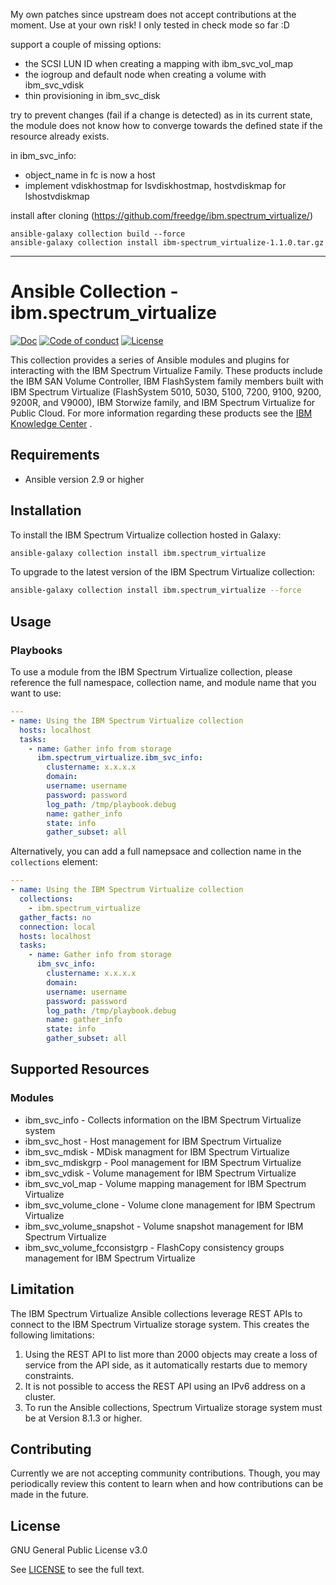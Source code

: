 My own patches since upstream does not accept contributions at the moment.
Use at your own risk! I only tested in check mode so far :D

support a couple of missing options:

- the SCSI LUN ID when creating a mapping with ibm_svc_vol_map
- the iogroup and default node when creating a volume with ibm_svc_vdisk
- thin provisioning in ibm_svc_disk

try to prevent changes (fail if a change is detected) as in its current state,
the module does not know how to converge towards the defined state if the
resource already exists.

in ibm_svc_info:

- object_name in fc is now a host
- implement vdiskhostmap for lsvdiskhostmap, hostvdiskmap for lshostvdiskmap

install after cloning (https://github.com/freedge/ibm.spectrum_virtualize/)

```
ansible-galaxy collection build --force
ansible-galaxy collection install ibm-spectrum_virtualize-1.1.0.tar.gz
```


-------------------------------



# Ansible Collection - ibm.spectrum_virtualize

[![Doc](https://img.shields.io/badge/docs-latest-brightgreen.svg)](https://docs.ansible.com/ansible/latest/modules/list_of_cloud_modules.html#azure)
[![Code of conduct](https://img.shields.io/badge/code%20of%20conduct-Ansible-silver.svg)](https://docs.ansible.com/ansible/latest/community/code_of_conduct.html)
[![License](https://img.shields.io/badge/license-GPL%20v3.0-brightgreen.svg)](LICENSE)

This collection provides a series of Ansible modules and plugins for interacting with the IBM Spectrum Virtualize Family. These products include the IBM SAN Volume Controller, IBM FlashSystem family members built with IBM Spectrum Virtualize (FlashSystem 5010, 5030, 5100, 7200, 9100, 9200, 9200R, and V9000), IBM Storwize family, and IBM Spectrum Virtualize for Public Cloud. For more information regarding these products see the [IBM Knowledge Center](https://www.ibm.com/support/knowledgecenter/en/) .

## Requirements

- Ansible version 2.9 or higher

## Installation

To install the IBM Spectrum Virtualize collection hosted in Galaxy:

```bash
ansible-galaxy collection install ibm.spectrum_virtualize
```

To upgrade to the latest version of the IBM Spectrum Virtualize collection:

```bash
ansible-galaxy collection install ibm.spectrum_virtualize --force
```

## Usage

### Playbooks

To use a module from the IBM Spectrum Virtualize collection, please reference the full namespace, collection name, and module name that you want to use:

```yaml
---
- name: Using the IBM Spectrum Virtualize collection
  hosts: localhost
  tasks:
    - name: Gather info from storage
      ibm.spectrum_virtualize.ibm_svc_info:
        clustername: x.x.x.x
        domain:
        username: username
        password: password
        log_path: /tmp/playbook.debug
        name: gather_info
        state: info
        gather_subset: all
```

Alternatively, you can add a full namepsace and collection name in the `collections` element:

```yaml
---
- name: Using the IBM Spectrum Virtualize collection
  collections:
    - ibm.spectrum_virtualize
  gather_facts: no
  connection: local
  hosts: localhost
  tasks:
    - name: Gather info from storage
      ibm_svc_info:
        clustername: x.x.x.x
        domain:
        username: username
        password: password
        log_path: /tmp/playbook.debug
        name: gather_info
        state: info
        gather_subset: all
```

## Supported Resources

### Modules

- ibm_svc_info - Collects information on the IBM Spectrum Virtualize system
- ibm_svc_host - Host management for IBM Spectrum Virtualize
- ibm_svc_mdisk - MDisk managment for IBM Spectrum Virtualize
- ibm_svc_mdiskgrp - Pool management for IBM Spectrum Virtualize
- ibm_svc_vdisk - Volume management for IBM Spectrum Virtualize
- ibm_svc_vol_map - Volume mapping management for IBM Spectrum Virtualize
- ibm_svc_volume_clone - Volume clone management for IBM Spectrum Virtualize
- ibm_svc_volume_snapshot - Volume snapshot management for IBM Spectrum Virtualize
- ibm_svc_volume_fcconsistgrp - FlashCopy consistency groups management for IBM Spectrum Virtualize

## Limitation

The IBM Spectrum Virtualize Ansible collections leverage REST APIs to connect to the  IBM Spectrum Virtualize storage system. This creates the following limitations:
1. Using the REST API to list more than 2000 objects may create a loss of service from the API side, as it automatically restarts due to memory constraints.
2. It is not possible to access the REST API using an IPv6 address on a cluster.
3. To run the Ansible collections, Spectrum Virtualize storage system must be at Version 8.1.3 or higher.

## Contributing

Currently we are not accepting community contributions.
Though, you may periodically review this content to learn when and how contributions can be made in the future.

## License

GNU General Public License v3.0

See [LICENSE](LICENSE) to see the full text.

